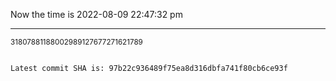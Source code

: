 Now the time is 2022-08-09 22:47:32 pm

---

<small>31807881188002989127677271621789</small>

```txt

Latest commit SHA is: 97b22c936489f75ea8d316dbfa741f80cb6ce93f
```
